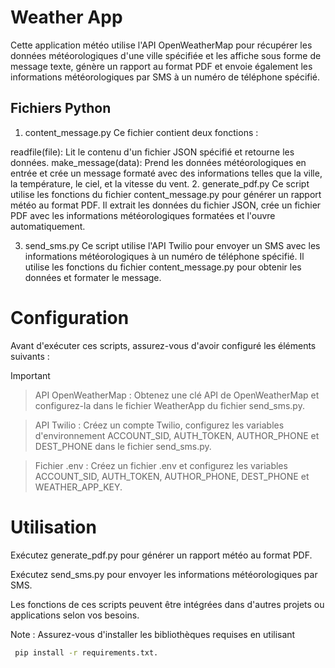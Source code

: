 # Weather App

Cette application météo utilise l'API OpenWeatherMap pour récupérer les données météorologiques d'une ville spécifiée et les affiche sous forme de message texte, génère un rapport au format PDF et envoie également les informations météorologiques par SMS à un numéro de téléphone spécifié.

## Fichiers Python

1. content_message.py
Ce fichier contient deux fonctions :

readfile(file): Lit le contenu d'un fichier JSON spécifié et retourne les données.
make_message(data): Prend les données météorologiques en entrée et crée un message formaté avec des informations telles que la ville, la température, le ciel, et la vitesse du vent.
2. generate_pdf.py
Ce script utilise les fonctions du fichier content_message.py pour générer un rapport météo au format PDF. Il extrait les données du fichier JSON, crée un fichier PDF avec les informations météorologiques formatées et l'ouvre automatiquement.

3. send_sms.py
Ce script utilise l'API Twilio pour envoyer un SMS avec les informations météorologiques à un numéro de téléphone spécifié. Il utilise les fonctions du fichier content_message.py pour obtenir les données et formater le message.

# Configuration

Avant d'exécuter ces scripts, assurez-vous d'avoir configuré les éléments suivants :

> [!IMPORTANT]

> API OpenWeatherMap : Obtenez une clé API de OpenWeatherMap et configurez-la dans le fichier WeatherApp du fichier send_sms.py.

> API Twilio : Créez un compte Twilio, configurez les variables d'environnement ACCOUNT_SID, AUTH_TOKEN, AUTHOR_PHONE et DEST_PHONE dans le fichier send_sms.py.

> Fichier .env : Créez un fichier .env et configurez les variables ACCOUNT_SID, AUTH_TOKEN, AUTHOR_PHONE, DEST_PHONE et WEATHER_APP_KEY.

# Utilisation

Exécutez generate_pdf.py pour générer un rapport météo au format PDF.

Exécutez send_sms.py pour envoyer les informations météorologiques par SMS.

Les fonctions de ces scripts peuvent être intégrées dans d'autres projets ou applications selon vos besoins.

Note : Assurez-vous d'installer les bibliothèques requises en utilisant

```bash
 pip install -r requirements.txt.

```
